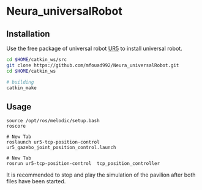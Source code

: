 # Neura_universalRobot



## Installation

Use the free package of universal robot [UR5](https://github.com/ros-industrial/universal_robot) to install universal robot.

```bash
cd $HOME/catkin_ws/src
git clone https://github.com/mfouad992/Neura_universalRobot.git
cd $HOME/catkin_ws

# building
catkin_make
```

## Usage

```
source /opt/ros/melodic/setup.bash
roscore

# New Tab
roslaunch ur5-tcp-position-control ur5_gazebo_joint_position_control.launch

# New Tab
rosrun ur5-tcp-position-control  tcp_position_controller

```
It is recommended to stop and play the simulation of the pavilion after both files have been started. 
